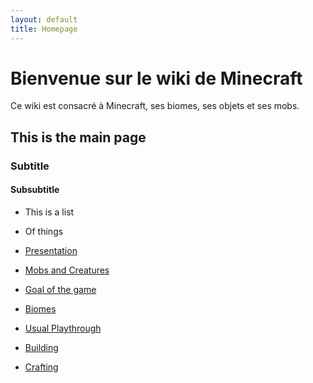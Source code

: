 ```yaml
---
layout: default
title: Homepage
---
```


<!-- Main content in Markdown -->
# Bienvenue sur le wiki de Minecraft

Ce wiki est consacré à Minecraft, ses biomes, ses objets et ses mobs.

## This is the main page

### Subtitle

#### Subsubtitle

- This is a list
- Of things

- [Presentation](page1.md)
- [Mobs and Creatures](page2.md)
- [Goal of the game](page3.md)
- [Biomes](page4.md)
- [Usual Playthrough](page5.md)
- [Building](page6.md)
- [Crafting](page7.md)

